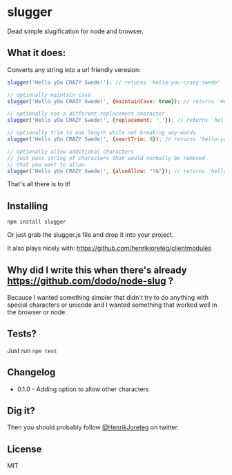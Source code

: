 # slugger

Dead simple slugification for node and browser.

## What it does:

Converts any string into a url friendly veresion:

```js
slugger('Hello yOu CRAZY Swede!'); // returns 'hello-you-crazy-swede'

// optionally maintain case
slugger('Hello yOu CRAZY Swede!', {maintainCase: true}); // returns 'Hello-yOu-CRAZY-Swede'

// optionally use a different replacement character
slugger('Hello yOu CRAZY Swede!', {replacement: '_'}); // returns 'hello_you_crazy_swede'

// optionally trim to max length while not breaking any words
slugger('Hello yOu CRAZY Swede!', {smartTrim: 9}); // returns 'hello-you'

// optionally allow additional characters
// just pass string of characters that would normally be removed
// that you want to allow.
slugger('Hello yOu CRAZY Swede!', {alsoAllow: "!&"}); // returns 'hello-you'

```

That's all there is to it!

## Installing

```
npm install slugger
```

Or just grab the slugger.js file and drop it into your project.

It also plays nicely with: https://github.com/henrikjoreteg/clientmodules

## Why did I write this when there's already https://github.com/dodo/node-slug ?

Because I wanted something simpler that didn't try to do anything with special characters or unicode and I wanted something that worked well in the browser or node.

## Tests? 

Just run `npm test`

## Changelog

- 0.1.0 - Adding option to allow other characters

## Dig it?

Then you should probably follow [@HenrikJoreteg](http://twitter.com/henrikjoreteg) on twitter.

## License
 
MIT
